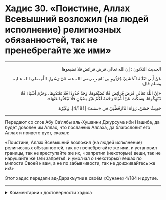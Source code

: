 <h1 class="hadith-header">Хадис 30. «Поистине, Аллах Всевышний возложил (на людей исполнение) религиозных обязанностей, так не пренебрегайте же ими» </h1>

<hr>

<p class="arabic-text" dir="rtl">
الحديث الثلاثون :
إن الله تعالى فرض فرائض فلا تضيعوها
</p>

<p class="arabic-text" dir="rtl">
عَنْ أَبِي ثَعْلَبَةَ الْخُشَنِيِّ جُرْثُومِ بن نَاشِبٍ رضي الله عنه عَنْ رَسُولِ اللَّهِ صلى الله عـليه وسلم قَال: 
</p>

<p class="arabic-text" dir="rtl">
«إنَّ اللَّهَ تَعَالَى فَرَضَ فَرَائِضَ فَلَا تُضَيِّعُوهَا، وَحَدَّ حُدُودًا فَلَا تَعْتَدُوهَا، وَحَرَّمَ أَشْيَاءَ فَلَا تَنْتَهِكُوهَا، وَسَكَتَ عَنْ أَشْيَاءَ رَحْمَةً لَكُمْ غَيْرَ نِسْيَانٍ فَلَا تَبْحَثُوا عَنْهَا». 
</p>

<p class="arabic-subtext" dir="rtl">
حَدِيثٌ حَسَنٌ، رَوَاهُ الدَّارَقُطْنِيّ في «سننه» [4/184]، وَغَيْرُهُ. 
</p>

<hr>

<p class="russian-text">
Передают со слов Абу Са’лябы аль-Хушанни Джурсума ибн Нашиба, да будет доволен им Аллах, что посланник Аллаха, да благословит его Аллах и приветствует, сказал: 
</p>

<p class="russian-text">
«Поистине, Аллах Всевышний возложил (на людей исполнение) религиозных обязанностей, так не пренебрегайте же ими, и установил границы, так не преступайте же их, и запретил (некоторые) вещи, так не нарушайте же (эти запреты), и умолчал о (некоторых) вещах по милости Своей к вам, а не по забывчивости, так не доискивайтесь же их!»
</p>

<p class="russian-subtext">
Этот хадис передали ад-Даракъутни в своём «Сунане» 4/184 и другие.
</p>

<hr class="endline">

<details class="comments">
  <summary class="comments-title">Комментарии к достоверности хадиса</summary>
  <p class="comments-text">Шейх аль-Албани, да помилует его Аллах, сказал:<br>
— Слабый хадис. Его приводят ад-Даракъутни в своём «Сунан» (стр. 502), а также аль-Байхакъи (10/12-13), Абу Бакр аз-Заквани в «Исна ‘ашара маджлисан» (1/12), Ибн Симак в «Хадис» (2/12/2), аль-Хатыб аль-Багъдади в «аль-Фикъх валь-мутафакъих» (2/170), Мухаммад ибн Мухаммад Абуль-Футух ат-Таи в «аль-Арба’ин» (2/31 — хадис 16) и Ибн Батта в «аль-Ибана» (2/126/1) по пути Дауда ибн Абу Хинда, передавшего от Макхуля, передавшего от Абу Са’лябы аль-Хушани, который сказал: «Посланник Аллаха, да благословит его Аллах и приветствует, сказал: “…”», и он привёл этот хадис.<br>
Я (аль-Албани) говорю:<br>
— Все передатчики из этого иснада надёжные, от которых передавал хадисы Муслим, однако в нём есть два недостатка, как об этом сказал хафиз Ибн Раджаб в «Шарх аль-Арба’ина ан-Нававиййа» (стр. 200). Один из них — это недостоверность того, что Макхуль слышал (хадисы) от Абу Са’лябы. Так сказали Абу Мисхар ад-Димашкъи, хафиз Абу Ну’айм и другие.<br>
Я (аль-Албани) говорю:<br>
— Если даже достоверно, что он слышал от него в общем, то не достоверно то, что он слышал от него именно этот хадис, поскольку он был мудаллисом (подтасовщиком хадисов — прим. Фарук) и передал его в форме «от такого-то»/ ‘ан ‘ан/». Второй (недостаток) заключается в том, что есть разногласия относительно того, восходит ли он к пророку или это слова сподвижника Абу Са’лябы. Некоторые передали его от Макхуля, как его (Абу Са’лябы) слова, однако ад-Даракъутни сказал: «Похоже, что правильным является то, что он восходит к пророку, и это известнее». Ибн Раджаб сказал: «Шейх (ан-Навави,) да помилует его Аллах, назвал этот хадис хорошим, а до него это сделал хафиз Абу Бакр ас-Сам’ани[1] в “аль-Амалия”».<br>
Я (аль-Албани) говорю:<br>
— За ним последовал Абуль-Футух ат-Таи, который вслед за ним сказал: «Хадис великий, хороший. Единственным кто его передал, был Дауд от Макхуля».
Я (аль-Албани) говорю:<br>
— Если они хотят сказать, что он хороший в языковом значении, то это так, а если хотят (сказать) в терминологическом значении, как это видно, то это не так по причине первого недостатка, ибо это явный недостаток. Что касается второго недостатка, то он не явный, поскольку этот хадис возвела к пророку группа (имамов) из числа правдивых передатчиков от Дауда ибн Абу Хинда, среди которых Хафс ибн Гъияс, и от него передал его аль-Байхакъи, как останавливающийся на сподвижнике/маукъуф/. Однако правильнее считать его восходящим к пророку/марфу’/ из-за того, что он соответствует (тому, что передали) другие передатчики, которые возвели его к пророку. По всей видимости, именно из-за этого посчитал это правильным ад-Даракъутни, как об этом было сказано ранее, а Аллах знает об этом лучше всех!<br>
У этого хадиса есть два свидетельствующих в его пользу хадиса/шавàхид/, однако они являются очень слабыми и не годятся в качестве свидетельств. Один из них, из похожего хадиса Асрама ибн Хаушаба, с иснадом от Абу ад-Дарды, как восходящий к пророку. Его приводит ат-Табарани в «Му’джам ас-Сагъир» (стр. 230). Другой — по пути Нашхаля аль-Хурасани с иснадом также от Абу ад-Дарды. Его приводит ад-Даракъутни (стр. 550). Но всё, что (передают) Асрам и Нашхаль является ложью! См. «Гъаятуль-марам», стр. 17-19.</p>
</details>

